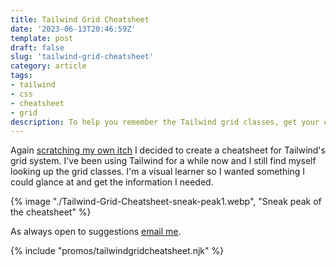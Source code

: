 ```yaml
---
title: Tailwind Grid Cheatsheet
date: '2023-06-13T20:46:59Z'
template: post
draft: false
slug: 'tailwind-grid-cheatsheet'
category: article
tags:
- tailwind
- css
- cheatsheet
- grid
description: To help you remember the Tailwind grid classes, get your copy of my Tailwind Grid Cheatsheet.
--- 
```


Again [scratching my own itch](https://andrewford.co.nz/articles/tailwind-flexbox-cheatsheet/) I decided to create a cheatsheet for Tailwind's grid system. I've been using Tailwind for a while now and I still find myself looking up the grid classes. I'm a visual learner so I wanted something I could glance at and get the information I needed.

{% image "./Tailwind-Grid-Cheatsheet-sneak-peak1.webp", "Sneak peak of the cheatsheet" %}

As always open to suggestions [email me](mailto:me@andrewford.co.nz).

{% include "promos/tailwindgridcheatsheet.njk" %}